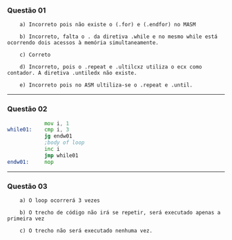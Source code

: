 ### Questão 01

        a) Incorreto pois não existe o (.for) e (.endfor) no MASM

        b) Incorreto, falta o . da diretiva .while e no mesmo while está ocorrendo dois acessos à memória simultaneamente.

        c) Correto

        d) Incorreto, pois o .repeat e .ultilcxz utiliza o ecx como contador. A diretiva .untiledx não existe.

        e) Incorreto pois no ASM ultiliza-se o .repeat e .until.

------
### Questão 02
```asm
            mov i, 1
while01:    cmp i, 3
            jg endw01
            ;body of loop
            inc i 
            jmp while01
endw01:     nop
```
------
### Questão 03

        a) O loop ocorrerá 3 vezes

        b) O trecho de código não irá se repetir, será executado apenas a primeira vez

        c) O trecho não será executado nenhuma vez.

